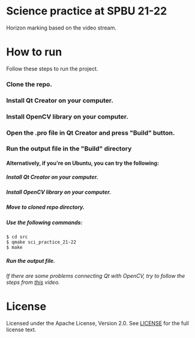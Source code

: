 # Science practice at SPBU 21-22
 Horizon marking based on the video stream.

# How to run
 Follow these steps to run the project.
 ### Clone the repo.
 ### Install Qt Creator on your computer.
 ### Install OpenCV library on your computer.
 ### Open the .pro file in Qt Creator and press "Build" button.
 ### Run the output file in the "Build" directory

 #### Alternatively, if you're on Ubuntu, you can try the following:
 ##### Install Qt Creator on your computer.
 ##### Install OpenCV library on your computer.
 ##### Move to cloned repo directory.
 ##### Use the following commands:
  ```console
  $ cd src
  $ qmake sci_practice_21-22
  $ make
  ```
 ##### Run the output file.
 ###### If there are some problems connecting Qt with OpenCV, try to follow the steps from [this](https://www.youtube.com/watch?v=_PsxwpJnWD0&ab_channel=ComputerVisionLab) video.


# License
 Licensed under the Apache License, Version 2.0. See [LICENSE](LICENSE) for the full license text.
